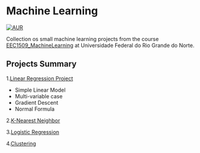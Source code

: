 
# Machine Learning

[![AUR](https://img.shields.io/aur/license/yaourt.svg)](https://github.com/Fernandohf/Machine_Learning/blob/master/LICENSE)

Collection os small machine learning projects from the course [EEC1509_MachineLearning](https://github.com/Fernandohf/EEC1509_MachineLearning) at Universidade Federal do Rio Grande do Norte.

## Projects Summary

1.[Linear Regression Project](https://github.com/Fernandohf/Machine_Learning/tree/master/Linear%20Regression)

- Simple Linear Model
- Multi-variable case
- Gradient Descent
- Normal Formula
  
2.[K-Nearest Neighbor](...)

3.[Logistic Regression](...)

4.[Clustering](...)
